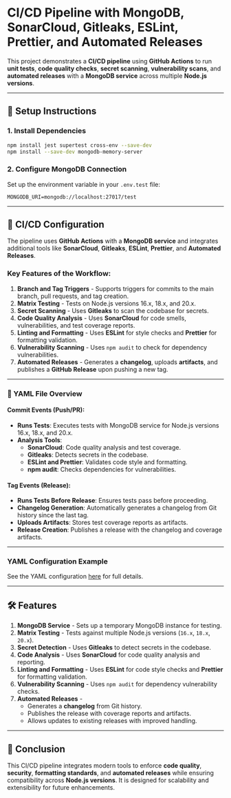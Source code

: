 # CI/CD Pipeline with MongoDB, SonarCloud, Gitleaks, ESLint, Prettier, and Automated Releases  

This project demonstrates a **CI/CD pipeline** using **GitHub Actions** to run **unit tests**, **code quality checks**, **secret scanning**, **vulnerability scans**, and **automated releases** with a **MongoDB service** across multiple **Node.js versions**.  

---

## 🚀 Setup Instructions  

### 1. Install Dependencies  

```bash  
npm install jest supertest cross-env --save-dev  
npm install --save-dev mongodb-memory-server  
```  

### 2. Configure MongoDB Connection  

Set up the environment variable in your `.env.test` file:  

```
MONGODB_URI=mongodb://localhost:27017/test  
```  

---

## 🔧 CI/CD Configuration  

The pipeline uses **GitHub Actions** with a **MongoDB service** and integrates additional tools like **SonarCloud**, **Gitleaks**, **ESLint**, **Prettier**, and **Automated Releases**.  

### Key Features of the Workflow:  

1. **Branch and Tag Triggers** - Supports triggers for commits to the main branch, pull requests, and tag creation.  
2. **Matrix Testing** - Tests on Node.js versions 16.x, 18.x, and 20.x.  
3. **Secret Scanning** - Uses **Gitleaks** to scan the codebase for secrets.  
4. **Code Quality Analysis** - Uses **SonarCloud** for code smells, vulnerabilities, and test coverage reports.  
5. **Linting and Formatting** - Uses **ESLint** for style checks and **Prettier** for formatting validation.  
6. **Vulnerability Scanning** - Uses `npm audit` to check for dependency vulnerabilities.  
7. **Automated Releases** - Generates a **changelog**, uploads **artifacts**, and publishes a **GitHub Release** upon pushing a new tag.  

---

### 📝 YAML File Overview  

#### Commit Events (Push/PR):  

- **Runs Tests**: Executes tests with MongoDB service for Node.js versions 16.x, 18.x, and 20.x.  
- **Analysis Tools**:  
  - **SonarCloud**: Code quality analysis and test coverage.  
  - **Gitleaks**: Detects secrets in the codebase.  
  - **ESLint and Prettier**: Validates code style and formatting.  
  - **npm audit**: Checks dependencies for vulnerabilities.  

#### Tag Events (Release):  

- **Runs Tests Before Release**: Ensures tests pass before proceeding.  
- **Changelog Generation**: Automatically generates a changelog from Git history since the last tag.  
- **Uploads Artifacts**: Stores test coverage reports as artifacts.  
- **Release Creation**: Publishes a release with the changelog and coverage artifacts.  

---

### YAML Configuration Example  

See the YAML configuration [here](./.github/workflows/node.js.yml) for full details.  

---

## 🛠️ Features  

1. **MongoDB Service** - Sets up a temporary MongoDB instance for testing.  
2. **Matrix Testing** - Tests against multiple Node.js versions (`16.x`, `18.x`, `20.x`).  
3. **Secret Detection** - Uses **Gitleaks** to detect secrets in the codebase.  
4. **Code Analysis** - Uses **SonarCloud** for code quality analysis and reporting.  
5. **Linting and Formatting** - Uses **ESLint** for code style checks and **Prettier** for formatting validation.  
6. **Vulnerability Scanning** - Uses `npm audit` for dependency vulnerability checks.  
7. **Automated Releases** -  
   - Generates a **changelog** from Git history.  
   - Publishes the release with coverage reports and artifacts.  
   - Allows updates to existing releases with improved handling.  

---

## 📄 Conclusion  

This CI/CD pipeline integrates modern tools to enforce **code quality**, **security**, **formatting standards**, and **automated releases** while ensuring compatibility across **Node.js versions**. It is designed for scalability and extensibility for future enhancements.  

